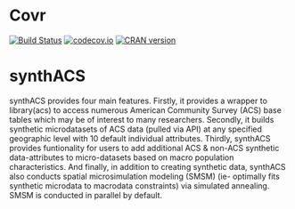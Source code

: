 # Covr #
[![Build Status](https://travis-ci.org/alexWhitworth/synthACS)](https://travis-ci.org/alexWhitworth/synthACS)
[![codecov.io](https://coveralls.io/github/alexWhitworth/synthACS)](https://coveralls.io/github/alexWhitworth/synthACS)
[![CRAN version](http://www.r-pkg.org/badges/version/synthACS)](https://cran.r-project.org/web/packages/synthACS/index.html)

# synthACS

synthACS provides four main features. Firstly, it provides a wrapper
  to library(acs) to access numerous American Community Survey (ACS) base tables
  which may be of interest to many researchers. Secondly, it builds synthetic
  microdatasets of ACS data (pulled via API) at any specified geographic level with
  10 default individual attributes. Thirdly, synthACS provides funtionality for users
  to add additional ACS & non-ACS synthetic data-attributes to micro-datasets based on
  macro population characteristics. And finally, in addition to creating synthetic
  data, synthACS also conducts spatial microsimulation modeling (SMSM) (ie- optimally
  fits synthetic microdata to macrodata constraints) via simulated annealing.
  SMSM is conducted in parallel by default.
